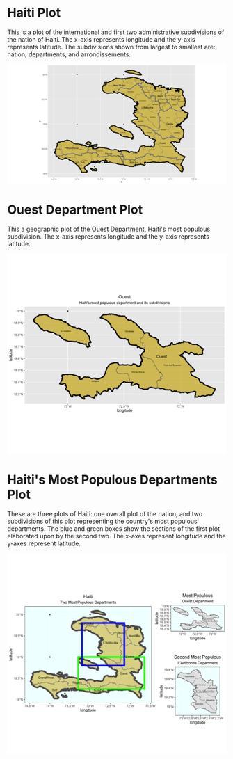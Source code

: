 # Haiti Plot

This is a plot of the international and first two administrative subdivisions of the nation of Haiti. The x-axis represents longitude and the y-axis represents latitude. The subdivisions shown from largest to smallest are: nation, departments, and arrondissements.

![](haiti_adm12)

# Ouest Department Plot

This a geographic plot of the Ouest Department, Haiti's most populous subdivision. The x-axis represents longitude and the y-axis represents latitude.

![](ouest)

# Haiti's Most Populous Departments Plot

These are three plots of Haiti: one overall plot of the nation, and two subdivisions of this plot representing the country's most populous departments. The blue and green boxes show the sections of the first plot elaborated upon by the second two. The x-axes represent longitude and the y-axes represent latitude.

![](haiti_details)
